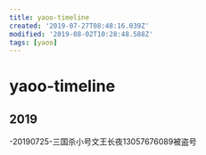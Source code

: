 ```yaml
---
title: yaoo-timeline
created: '2019-07-27T08:48:16.039Z'
modified: '2019-08-02T10:28:48.588Z'
tags: [yaoo]
---
```


# yaoo-timeline

## 2019
-20190725-三国杀小号文王长夜13057676089被盗号  


